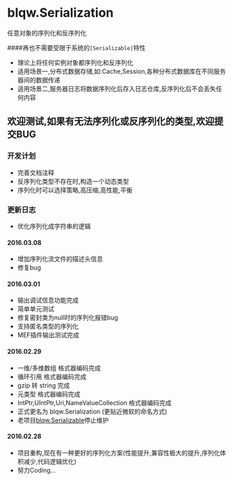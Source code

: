 # blqw.Serialization
任意对象的序列化和反序列化


####再也不需要受限于系统的``[Serializable]``特性  
* 理论上将任何实例对象都序列化和反序列化  
* 适用场景一,分布式数据存储,如:Cache,Session,各种分布式数据库在不同服务器间的数据传递  
* 适用场景二,服务器日志将数据序列化后存入日志仓库,反序列化后不会丢失任何内容  

## 欢迎测试,如果有无法序列化或反序列化的类型,欢迎提交BUG  

### 开发计划
* 完善文档注释    
* 反序列化类型不存在时,构造一个动态类型  
* 序列化时可以选择策略,高压缩,高性能,平衡  

### 更新日志  
* 优化序列化成字符串的逻辑  
  
#### 2016.03.08
* 增加序列化流文件的描述头信息  
* 修复bug  

#### 2016.03.01  
* 输出调试信息功能完成  
* 简单单元测试  
* 修复密封类为null时的序列化报错bug  
* 支持匿名类型的序列化  
* MEF插件输出测试完成

#### 2016.02.29  
* 一维/多维数组 格式器编码完成  
* 循环引用 格式器编码完成  
* gzip 转 string 完成   
* 元类型 格式器编码完成   
* IntPtr,UIntPtr,Uri,NameValueCollection 格式器编码完成  
* 正式更名为 blqw.Serialization (更贴近微软的命名方式)  
* 老项目[blqw.Serializable](https://github.com/blqw/blqw.Serializable)停止维护  

#### 2016.02.28
* 项目重构,现在有一种更好的序列化方案(性能提升,兼容性极大的提升,序列化体积减少,代码逻辑优化)
* 努力Coding...  
